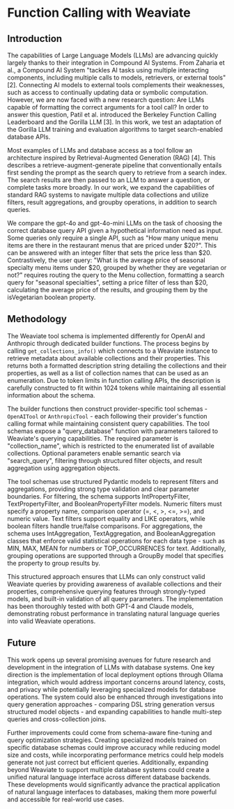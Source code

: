 # Function Calling with Weaviate

## Introduction

The capabilities of Large Language Models (LLMs) are advancing quickly largely thanks to their integration in Compound AI Systems. From Zaharia et al., a Compound AI System "tackles AI tasks using multiple interacting components, including multiple calls to models, retrievers, or external tools" [2]. Connecting AI models to external tools complements their weaknesses, such as access to continually updating data or symbolic computation. However, we are now faced with a new research question: Are LLMs capable of formatting the correct arguments for a tool call? In order to answer this question, Patil et al. introduced the Berkeley Function Calling Leaderboard and the Gorilla LLM [3]. In this work, we test an adaptation of the Gorilla LLM training and evaluation algorithms to target search-enabled database APIs.

Most examples of LLMs and database access as a tool follow an architecture inspired by Retrieval-Augmented Generation (RAG) [4]. This describes a retrieve-augment-generate pipeline that conventionally entails first sending the prompt as the search query to retrieve from a search index. The search results are then passed to an LLM to answer a question, or complete tasks more broadly. In our work, we expand the capabilities of standard RAG systems to navigate multiple data collections and utilize filters, result aggregations, and groupby operations, in addition to search queries.

We compare the gpt-4o and gpt-4o-mini LLMs on the task of choosing the correct database query API given a hypothetical information need as input. Some queries only require a single API, such as "How many unique menu items are there in the restaurant menus that are priced under $20?". This can be answered with an integer filter that sets the price less than $20. Contrastively, the user query: "What is the average price of seasonal specialty menu items under $20, grouped by whether they are vegetarian or not?" requires routing the query to the Menu collection, formatting a search query for "seasonal specialties", setting a price filter of less than $20, calculating the average price of the results, and grouping them by the isVegetarian boolean property.

## Methodology

The Weaviate tool schema is implemented differently for OpenAI and Anthropic through dedicated builder functions. The process begins by calling `get_collections_info()` which connects to a Weaviate instance to retrieve metadata about available collections and their properties. This returns both a formatted description string detailing the collections and their properties, as well as a list of collection names that can be used as an enumeration. Due to token limits in function calling APIs, the description is carefully constructed to fit within 1024 tokens while maintaining all essential information about the schema.

The builder functions then construct provider-specific tool schemas - `OpenAITool` or `AnthropicTool` - each following their provider's function calling format while maintaining consistent query capabilities. The tool schemas expose a "query_database" function with parameters tailored to Weaviate's querying capabilities. The required parameter is "collection_name", which is restricted to the enumerated list of available collections. Optional parameters enable semantic search via "search_query", filtering through structured filter objects, and result aggregation using aggregation objects.

The tool schemas use structured Pydantic models to represent filters and aggregations, providing strong type validation and clear parameter boundaries. For filtering, the schema supports IntPropertyFilter, TextPropertyFilter, and BooleanPropertyFilter models. Numeric filters must specify a property name, comparison operator (=, <, >, <=, >=), and numeric value. Text filters support equality and LIKE operators, while boolean filters handle true/false comparisons. For aggregations, the schema uses IntAggregation, TextAggregation, and BooleanAggregation classes that enforce valid statistical operations for each data type - such as MIN, MAX, MEAN for numbers or TOP_OCCURRENCES for text. Additionally, grouping operations are supported through a GroupBy model that specifies the property to group results by.

This structured approach ensures that LLMs can only construct valid Weaviate queries by providing awareness of available collections and their properties, comprehensive querying features through strongly-typed models, and built-in validation of all query parameters. The implementation has been thoroughly tested with both GPT-4 and Claude models, demonstrating robust performance in translating natural language queries into valid Weaviate operations.

## Future

This work opens up several promising avenues for future research and development in the integration of LLMs with database systems. One key direction is the implementation of local deployment options through Ollama integration, which would address important concerns around latency, costs, and privacy while potentially leveraging specialized models for database operations. The system could also be enhanced through investigations into query generation approaches - comparing DSL string generation versus structured model objects - and expanding capabilities to handle multi-step queries and cross-collection joins.

Further improvements could come from schema-aware fine-tuning and query optimization strategies. Creating specialized models trained on specific database schemas could improve accuracy while reducing model size and costs, while incorporating performance metrics could help models generate not just correct but efficient queries. Additionally, expanding beyond Weaviate to support multiple database systems could create a unified natural language interface across different database backends. These developments would significantly advance the practical application of natural language interfaces to databases, making them more powerful and accessible for real-world use cases.